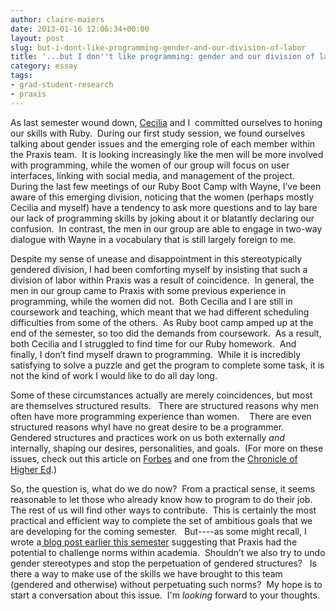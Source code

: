 ```yaml
---
author: claire-maiers
date: 2013-01-16 12:06:34+00:00
layout: post
slug: but-i-dont-like-programming-gender-and-our-division-of-labor
title: '...but I don''t like programming: gender and our division of labor'
category: essay
tags:
- grad-student-research
- praxis
---
```


As last semester wound down, [Cecilia](https://scholarslab.org/people/cecilia-marquez/) and I  committed ourselves to honing our skills with Ruby.  During our first study session, we found ourselves talking about gender issues and the emerging role of each member within the Praxis team.  It is looking increasingly like the men will be more involved with programming, while the women of our group will focus on user interfaces, linking with social media, and management of the project.   During the last few meetings of our Ruby Boot Camp with Wayne, I’ve been aware of this emerging division, noticing that the women (perhaps mostly Cecilia and myself) have a tendency to ask more questions and to lay bare our lack of programming skills by joking about it or blatantly declaring our confusion.  In contrast, the men in our group are able to engage in two-way dialogue with Wayne in a vocabulary that is still largely foreign to me.

Despite my sense of unease and disappointment in this stereotypically gendered division, I had been comforting myself by insisting that such a division of labor within Praxis was a result of coincidence.  In general, the men in our group came to Praxis with some previous experience in programming, while the women did not.  Both Cecilia and I are still in coursework and teaching, which meant that we had different scheduling difficulties from some of the others.  As Ruby boot camp amped up at the end of the semester, so too did the demands from coursework.  As a result, both Cecilia and I struggled to find time for our Ruby homework.  And finally, I don’t find myself drawn to programming.  While it is incredibly satisfying to solve a puzzle and get the program to complete some task, it is not the kind of work I would like to do all day long.

Some of these circumstances actually are merely coincidences, but most are themselves structured results.   There are structured reasons why men often have more programming experience than women.    There are even structured reasons whyI have no great desire to be a programmer.  Gendered structures and practices work on us both externally _and_ internally, shaping our desires, personalities, and goals.  (For more on these issues, check out this article on [Forbes](http://www.forbes.com/sites/work-in-progress/2012/06/20/stem-fields-and-the-gender-gap-where-are-the-women/) and one from the [Chronicle of Higher Ed](http://chronicle.com/article/Why-STEM-Fields-Still-Dont/135302/).)

So, the question is, what do we do now?  From a practical sense, it seems reasonable to let those who already know how to program to do their job.  The rest of us will find other ways to contribute.  This is certainly the most practical and efficient way to complete the set of ambitious goals that we are developing for the coming semester.   But----as some might recall, I wrote a[ blog post earlier this semester](https://scholarslab.org/blog/praxis-the-innovator/) suggesting that Praxis had the potential to challenge norms within academia.  Shouldn’t we also try to undo gender stereotypes and stop the perpetuation of gendered structures?   Is there a way to make use of the skills we have brought to this team (gendered and otherwise) without perpetuating such norms?  My hope is to start a conversation about this issue.  I'm _looking_ forward to your thoughts.
